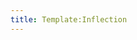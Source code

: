 ```yaml
---
title: Template:Inflection
---
```


<span data-type="inflection" data-children="object" hidden>
<span data-name="id" data-children="string">{{{id|}}}</span>
</span>

